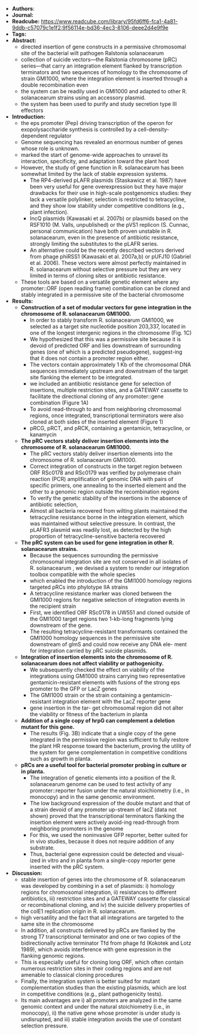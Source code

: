 - **Authors**:
- **Journal:**
- **Readcube:** https://www.readcube.com/library/95fd6ff6-fca1-4a81-9ddb-c57079c1e1f2:9f56114e-bd36-4ec3-8106-deee2d4e9f9e
- **Tags:**
- **Abstract:**
	- directed insertion of gene constructs in a permissive chromosomal site of the bacterial wilt pathogen Ralstonia solanacearum
	- collection of suicide vectors—the Ralstonia chromosome (pRC) series—that carry an integration element flanked by transcription terminators and two sequences of homology to the chromosome of strain GMI1000, where the integration element is inserted through a double recombination even
	- the system can be readily used in GMI1000 and adapted to other R. solanacearum strains using an accessory plasmid.
	- the system has been used to purify and study secretion type III effectors
- **Introduction:**
	- the eps promoter (Pep) driving transcription of the operon for exopolysaccharide synthesis is controlled by a cell-density-dependent regulator
	- Genome sequencing has revealed an enormous number of genes whose role is unknown.
	- marked the start of genome-wide approaches to unravel its interaction, specificity, and adaptation toward the plant host
	- However, the study of gene function in R. solanacearum has been somewhat limited by the lack of stable expression systems.
		- The RP4-derived pLAFR plasmids (Staskawicz et al. 1987) have been very useful for gene overexpression but they have major drawbacks for their use in high-scale postgenomics studies: they lack a versatile polylinker, selection is restricted to tetracycline, and they show low stability under competitive conditions (e.g., plant infection).
		- IncQ plasmids (Kawasaki et al. 2007b) or plasmids based on the RSF1010 (M. Valls, unpublished) or the pVS1 replicon (S. Cunnac, personal communication) have both proven unstable in R. solanacearum, even in the presence of antibiotic resistance, strongly limiting the substitutes to the pLAFR series.
		- An alternative could be the recently described vectors derived from phage phiRSS1 (Kawasaki et al. 2007a,b) or pUFJ10 (Gabriel et al. 2006). These vectors were almost perfectly maintained in R. solanacearum without selective pressure but they are very limited in terms of cloning sites or antibiotic resistance.
	- These tools are based on a versatile genetic element where any promoter::ORF (open reading frame) combination can be cloned and stably integrated in a permissive site of the bacterial chromosome
- **Results:**
	- **Construction of a set of modular vectors for gene integration in the chromosome of R. solanacearum GMI1000.**
		- In order to stably transform R. solanacearum GMI1000, we selected as a target site nucleotide position 203,337, located in one of the longest intergenic regions in the chromosome (Fig. 1C)
		- We hypothesized that this was a permissive site because it is devoid of predicted ORF and lies downstream of surrounding genes (one of which is a predicted pseudogene), suggest-ing that it does not contain a promoter region either.
		- The vectors contain approximately 1 Kb of the chromosomal DNA sequences immediately upstream and downstream of the target site flanking the element to be integrated.
		- we included an antibiotic resistance gene for selection of insertions, multiple restriction sites, and a GATEWAY cassette to facilitate the directional cloning of any promoter::gene combination (Figure 1A)
		- To avoid read-through to and from neighboring chromosomal regions, once integrated, transcriptional terminators were also cloned at both sides of the inserted element (Figure 1)
		- pRCG, pRCT, and pRCK, containing a gentamicin, tetracycline, or kanamycin
	- **The pRC vectors stably deliver insertion elements into the chromosome of R. solanacearum GMI1000.**
		- The pRC vectors stably deliver insertion elements into the chromosome of R. solanacearum GMI1000.
		- Correct integration of constructs in the target region between ORF RSc0178 and RSc0179 was verified by polymerase chain reaction (PCR) amplification of genomic DNA with pairs of specific primers, one annealing to the inserted element and the other to a genomic region outside the recombination regions
		- To verify the genetic stability of the insertions in the absence of antibiotic selection,
		- Almost all bacteria recovered from wilting plants maintained the tetracycline resistance borne in the integration element, which was maintained without selective pressure. In contrast, the pLAFR3 plasmid was readily lost, as detected by the high proportion of tetracycline-sensitive bacteria recovered
	- **The pRC system can be used for gene integration in other R. solanacearum strains.**
		- Because the sequences surrounding the permissive chromosomal integration site are not conserved in all isolates of R. solanacearum , we devised a system to render our integration toolbox compatible with the whole species
		- which enabled the introduction of the GMI1000 homology regions targeted pRCs into phylotype IIA strains
		- A tetracycline resistance marker was cloned between the GMI1000 regions for negative selection of integration events in the recipient strain
		- First, we identified ORF RSc0178 in UW551 and cloned outside of the GMI1000 target regions two 1-kb-long fragments lying downstream of the gene.
		- The resulting tetracycline-resistant transformants contained the GMI1000 homology sequences in the permissive site downstream of glmS and could now receive any DNA ele- ment for integration carried by pRC suicide plasmids.
	- **Integration of insertion elements into the chromosome of R. solanacearum does not affect viability or pathogenicity.**
		- We subsequently checked the effect on viability of the integrations using GMI1000 strains carrying two representative gentamicin-resistant elements with fusions of the strong eps promoter to the GFP or LacZ genes
		- The GMI1000 strain or the strain containing a gentamicin-resistant integration element with the LacZ reporter gene
		- gene insertion in the tar- get chromosomal region did not alter the viability or fitness of the bacterium in planta
	- **Addition of a single copy of hrpG can complement a deletion mutant for this gene.**
		- The results (Fig. 3B) indicate that a single copy of the gene integrated in the permissive region was sufficient to fully restore the plant HR response toward the bacterium, proving the utility of the system for gene complementation in competitive conditions such as growth in planta.
	- **pRCs are a useful tool for bacterial promoter probing in culture or in planta.**
		- The integration of genetic elements into a position of the R. solanacearum genome can be used to test activity of any promoter::reporter fusion under the natural stoichiometry (i.e., in monocopy) and in the same genomic environment.
		- The low background expression of the double mutant and that of a strain devoid of any promoter up-stream of lacZ (data not shown) proved that the transcriptional terminators flanking the insertion element were actively avoid-ing read-through from neighboring promoters in the genome
		- For this, we used the noninvasive GFP reporter, better suited for in vivo studies, because it does not require addition of any substrate.
		- Thus, bacterial gene expression could be detected and visual-ized in vitro and in planta from a single-copy reporter gene inserted with the pRC system.
- **Discussion:**
	- stable insertion of genes into the chromosome of R. solanacearum was developed by combining in a set of plasmids: i) homology regions for chromosomal integration, ii) resistances to different antibiotics, iii) restriction sites and a GATEWAY cassette for classical or recombinational cloning, and iv) the suicide delivery properties of the colE1 replication origin in R. solanacearum.
	- high versatility and the fact that all integrations are targeted to the same site in the chromosome
	- In addition, all constructs delivered by pRCs are flanked by the strong T7 transcriptional terminator and one or two copies of the bidirectionally active terminator Tfd from phage fd (Kokotek and Lotz 1989), which avoids interference with gene expression in the flanking genomic regions.
	- This is especially useful for cloning long ORF, which often contain numerous restriction sites in their coding regions and are not amenable to classical cloning procedures
	- Finally, the integration system is better suited for mutant complementation studies than the existing plasmids, which are lost in competitive conditions (e.g., plant pathogenicity tests).
	- Its main advantages are i) all promoters are analyzed in the same genomic context and under the natural stoichiometry (i.e., in monocopy), ii) the native gene whose promoter is under study is undisrupted, and iii) stable integration avoids the use of constant selection pressure.